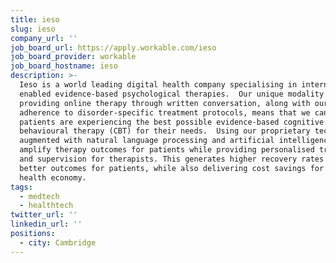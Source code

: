 ```yaml
---
title: ieso
slug: ieso
company_url: ''
job_board_url: https://apply.workable.com/ieso
job_board_provider: workable
job_board_hostname: ieso
description: >-
  Ieso is a world leading digital health company specialising in internet
  enabled evidence-based psychological therapies.  Our unique modality of
  providing online therapy through written conversation, along with our strict
  adherence to disorder-specific treatment protocols, means that we can ensure
  patients are experiencing the best possible evidence-based cognitive
  behavioural therapy (CBT) for their needs.  Using our proprietary technology,
  augmented with natural language processing and artificial intelligence, we can
  amplify therapy outcomes for patients while providing personalised training
  and supervision for therapists. This generates higher recovery rates and
  better outcomes for patients, while also delivering cost savings for the wider
  health economy.
tags:
  - medtech
  - healthtech
twitter_url: ''
linkedin_url: ''
positions:
  - city: Cambridge
---
```

